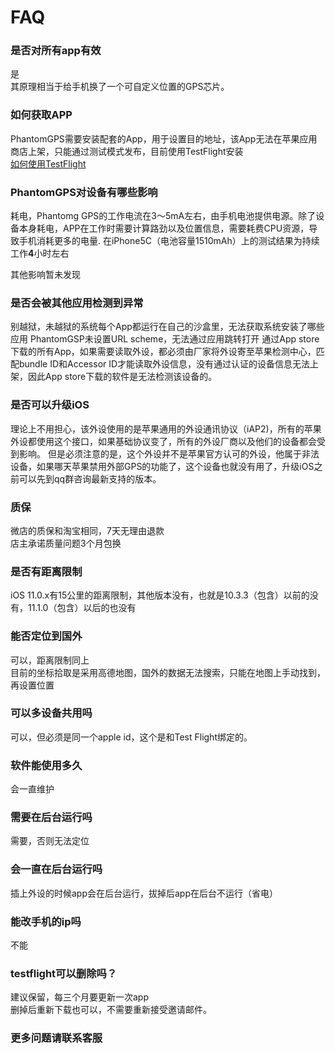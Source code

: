 # FAQ
### 是否对所有app有效
是<br>
其原理相当于给手机换了一个可自定义位置的GPS芯片。

### 如何获取APP
PhantomGPS需要安装配套的App，用于设置目的地址，该App无法在苹果应用商店上架，只能通过测试模式发布，目前使用TestFlight安装<br>
[如何使用TestFlight](https://jingyan.baidu.com/article/63f23628276e1d0209ab3d10.html)

### PhantomGPS对设备有哪些影响
耗电，Phantomg GPS的工作电流在3～5mA左右，由手机电池提供电源。除了设备本身耗电，APP在工作时需要计算路劲以及位置信息，需要耗费CPU资源，导致手机消耗更多的电量.
在iPhone5C（电池容量1510mAh）上的测试结果为持续工作**4**小时左右

其他影响暂未发现

### 是否会被其他应用检测到异常

别越狱，未越狱的系统每个App都运行在自己的沙盒里，无法获取系统安装了哪些应用
PhantomGSP未设置URL scheme，无法通过应用跳转打开
通过App store下载的所有App，如果需要读取外设，都必须由厂家将外设寄至苹果检测中心，匹配bundle ID和Accessor ID才能读取外设信息，没有通过认证的设备信息无法上架，因此App store下载的软件是无法检测该设备的。

### 是否可以升级iOS
理论上不用担心，该外设使用的是苹果通用的外设通讯协议（iAP2)，所有的苹果外设都使用这个接口，如果基础协议变了，所有的外设厂商以及他们的设备都会受到影响。
但是必须注意的是，这个外设并不是苹果官方认可的外设，他属于非法设备，如果哪天苹果禁用外部GPS的功能了，这个设备也就没有用了，升级iOS之前可以先到qq群咨询最新支持的版本。
### 质保
微店的质保和淘宝相同，7天无理由退款<br>
店主承诺质量问题3个月包换
### 是否有距离限制
iOS 11.0.x有15公里的距离限制，其他版本没有，也就是10.3.3（包含）以前的没有，11.1.0（包含）以后的也没有
### 能否定位到国外
可以，距离限制同上<br>
目前的坐标拾取是采用高德地图，国外的数据无法搜索，只能在地图上手动找到，再设置位置
### 可以多设备共用吗
可以，但必须是同一个apple id，这个是和Test Flight绑定的。
### 软件能使用多久
会一直维护
### 需要在后台运行吗
需要，否则无法定位<br>
### 会一直在后台运行吗
插上外设的时候app会在后台运行，拔掉后app在后台不运行（省电）
### 能改手机的ip吗
不能
### testflight可以删除吗？
建议保留，每三个月要更新一次app<br>
删掉后重新下载也可以，不需要重新接受邀请邮件。

### 更多问题请联系客服

